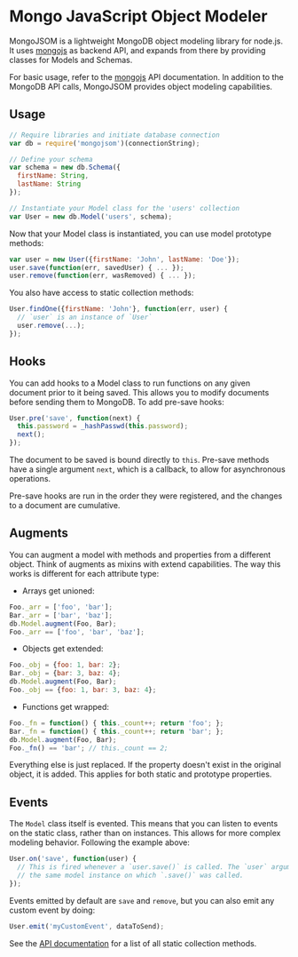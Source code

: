 Mongo JavaScript Object Modeler
===============================

MongoJSOM is a lightweight MongoDB object modeling library for node.js. It
uses [mongojs](http://mafintosh.github.io/mongojs/) as backend API, and expands
from there by providing classes for Models and Schemas.

For basic usage, refer to the [mongojs](https://github.com/mafintosh/mongojs#usage)
API documentation. In addition to the MongoDB API calls, MongoJSOM provides
object modeling capabilities.

Usage
-----

```javascript
// Require libraries and initiate database connection
var db = require('mongojsom')(connectionString);

// Define your schema
var schema = new db.Schema({
  firstName: String,
  lastName: String
});

// Instantiate your Model class for the 'users' collection
var User = new db.Model('users', schema);
```

Now that your Model class is instantiated, you can use model prototype methods:

```javascript
var user = new User({firstName: 'John', lastName: 'Doe'});
user.save(function(err, savedUser) { ... });
user.remove(function(err, wasRemoved) { ... });
```

You also have access to static collection methods:

```javascript
User.findOne({firstName: 'John'}, function(err, user) {
  // `user` is an instance of `User`
  user.remove(...);
});
```

Hooks
-----
You can add hooks to a Model class to run functions on any given document prior
to it being saved. This allows you to modify documents before sending them to
MongoDB. To add pre-save hooks:

```javascript
User.pre('save', function(next) {
  this.password = _hashPasswd(this.password);
  next();
});
```
The document to be saved is bound directly to `this`. Pre-save methods have a
single argument `next`, which is a callback, to allow for asynchronous
operations.

Pre-save hooks are run in the order they were registered, and the changes to a
document are cumulative.

Augments
--------
You can augment a model with methods and properties from a different object.
Think of augments as mixins with extend capabilities. The way this works is
different for each attribute type:

* Arrays get unioned:

```javascript
Foo._arr = ['foo', 'bar'];
Bar._arr = ['bar', 'baz'];
db.Model.augment(Foo, Bar);
Foo._arr == ['foo', 'bar', 'baz'];
```

* Objects get extended:

```javascript
Foo._obj = {foo: 1, bar: 2};
Bar._obj = {bar: 3, baz: 4};
db.Model.augment(Foo, Bar);
Foo._obj == {foo: 1, bar: 3, baz: 4};
```

* Functions get wrapped:

```javascript
Foo._fn = function() { this._count++; return 'foo'; };
Bar._fn = function() { this._count++; return 'bar'; };
db.Model.augment(Foo, Bar);
Foo._fn() == 'bar'; // this._count == 2;
```

Everything else is just replaced. If the property doesn't exist in the original
object, it is added. This applies for both static and prototype properties.

Events
------
The `Model` class itself is evented. This means that you can listen to events
on the static class, rather than on instances. This allows for more complex
modeling behavior. Following the example above:

```javascript
User.on('save', function(user) {
  // This is fired whenever a `user.save()` is called. The `user` argument is
  // the same model instance on which `.save()` was called.
});
```

Events emitted by default are `save` and `remove`, but you can also emit any
custom event by doing:

```javascript
User.emit('myCustomEvent', dataToSend);
```

See the [API documentation](https://github.com/mafintosh/mongojs#collection) for
a list of all static collection methods.
